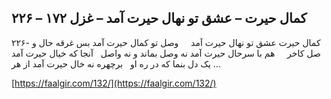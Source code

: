 ## کمال حیرت – عشق تو نهال حیرت آمد – غزل ۱۷۲ – ۲۲۶


۲۲۶- کمال حیرت عشق تو نهال حیرت آمد     وصل تو کمال حیرت آمد بس غرقه حال و صل کاخر     هم با سرحال حیرت آمد نه وصل بماند و نه واصل   آنجا که خیال حیرت آمد یک دل بنما که در ره او   برچهره نه خال حیرت آمد از هر &#8230;

[https://faalgir.com/132/](https://faalgir.com/132/) 